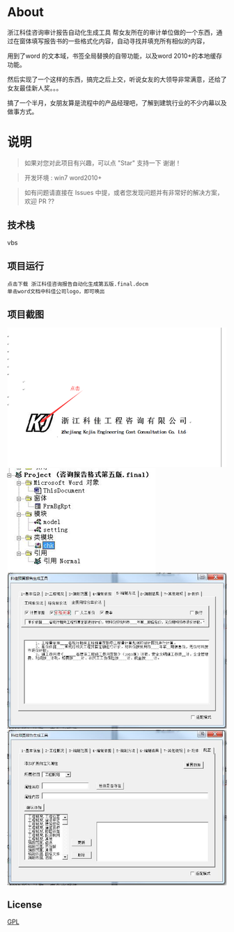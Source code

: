 # About

浙江科佳咨询审计报告自动化生成工具
帮女友所在的审计单位做的一个东西，通过在窗体填写报告书的一些格式化内容，自动寻找并填充所有相似的内容，

用到了word 的文本域，书签全局替换的自带功能，以及word 2010+的本地缓存功能。

然后实现了一个这样的东西，搞完之后上交，听说女友的大领导非常满意，还给了女友最佳新人奖。。。

搞了一个半月，女朋友算是流程中的产品经理吧，了解到建筑行业的不少内幕以及做事方式。


# 说明

>  如果对您对此项目有兴趣，可以点 "Star" 支持一下 谢谢！

>  开发环境 : win7 word2010+

>  如有问题请直接在 Issues 中提，或者您发现问题并有非常好的解决方案，欢迎 PR ??



## 技术栈

vbs 


## 项目运行

```
点击下载 浙江科佳咨询报告自动化生成第五版.final.docm
单击word文档中科佳公司logo，即可唤出

```

## 项目截图
<img src="https://github.com/tedQB/auto-word/blob/master/img/1.png?raw=true" />
<img src="https://github.com/tedQB/auto-word/blob/master/img/1.jpg?raw=true" />
<img src="https://github.com/tedQB/auto-word/blob/master/img/2.jpg?raw=true" />
<img src="https://github.com/tedQB/auto-word/blob/master/img/3.jpg?raw=true" />




## License

[GPL](https://raw.githubusercontent.com/tedQB/trading-evil-collect/master/COPYING)
